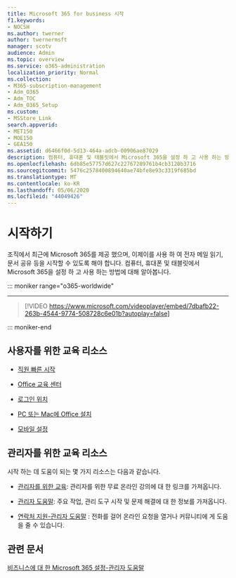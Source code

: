 ```yaml
---
title: Microsoft 365 for business 시작
f1.keywords:
- NOCSH
ms.author: twerner
author: twernermsft
manager: scotv
audience: Admin
ms.topic: overview
ms.service: o365-administration
localization_priority: Normal
ms.collection:
- M365-subscription-management
- Adm_O365
- Adm_TOC
- Adm_O365_Setup
ms.custom:
- MSStore_Link
search.appverid:
- MET150
- MOE150
- GEA150
ms.assetid: d6466f0d-5d13-464a-adcb-00906ae87029
description: 컴퓨터, 휴대폰 및 태블릿에서 Microsoft 365을 설정 하 고 사용 하는 방법에 대해 알아봅니다.
ms.openlocfilehash: 6db85e57757d627c22767289761b4cb3120b3716
ms.sourcegitcommit: 5476c2578400894640ae74bfe8e93c3319f685bd
ms.translationtype: MT
ms.contentlocale: ko-KR
ms.lasthandoff: 05/06/2020
ms.locfileid: "44049426"
---
```

# <a name="get-started"></a>시작하기

조직에서 최근에 Microsoft 365를 제공 했으며, 이제이를 사용 하 여 전자 메일 읽기, 문서 공유 등을 시작할 수 있도록 해야 합니다. 컴퓨터, 휴대폰 및 태블릿에서 Microsoft 365을 설정 하 고 사용 하는 방법에 대해 알아봅니다.
  
::: moniker range="o365-worldwide"

****

> [!VIDEO https://www.microsoft.com/videoplayer/embed/7dbafb22-263b-4544-9774-508728c6e01b?autoplay=false]
  
::: moniker-end

## <a name="training-resources-for-your-users"></a>사용자를 위한 교육 리소스


- [직원 빠른 시작](https://support.office.com/article/b9700090-ce64-4046-ab92-ce8488a7bc0f.aspx)
    
- [Office 교육 센터](https://support.office.com/article/b8f02f81-ec85-4493-a39b-4c48e6bc4bfb.aspx)
    
- [로그인 위치](https://support.office.com/article/e9eb7d51-5430-4929-91ab-6157c5a050b4)
    
- [PC 또는 Mac에 Office 설치](https://support.office.com/article/4414eaaf-0478-48be-9c42-23adc4716658.aspx)
    
- [모바일 설정](https://support.office.com/article/7dabb6cb-0046-40b6-81fe-767e0b1f014f.aspx)
    
## <a name="training-resources-for-you-the-admin"></a>관리자를 위한 교육 리소스

시작 하는 데 도움이 되는 몇 가지 리소스는 다음과 같습니다.
  
- [관리자를 위한 교육](https://support.office.com/article/e990f8ff-56d7-450e-ad9f-74ae8718ef09.aspx): 관리자를 위한 무료 온라인 강의에 대 한 링크를 가져옵니다.
    
- [관리자 도움말](https://docs.microsoft.com/microsoft-365/admin/admin-home): 주요 작업, 관리 도구 시작 및 문제 해결에 대 한 정보를 가져옵니다.
    
- [연락처 지원-관리자 도움말](../contact-support-for-business-products.md) : 전화를 걸어 온라인 요청을 열거나 커뮤니티에 게 도움을 줄 수 있습니다. 
    
## <a name="related-articles"></a>관련 문서

[비즈니스에 대 한 Microsoft 365 설정-관리자 도움말](../setup/setup.md)

